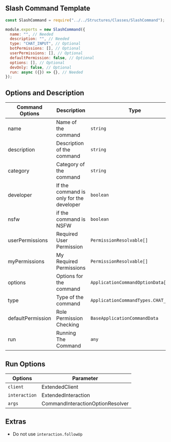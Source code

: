 ## Slash Command Template

```js
const SlashCommand = require("../../Structures/Classes/SlashCommand");

module.exports = new SlashCommand({
  name: "", // Needed
  description: "", // Needed
  type: "CHAT_INPUT", // Optional
  botPermissions: [], // Optional
  userPermissions: [], // Optional
  defaultPermission: false, // Optional
  options: [], // Optional
  devOnly: false, // Optional
  run: async ({}) => {}, // Needed
});
```

## Options and Description

| Command Options   | Description                              | Type                                 | Required |
| ----------------- | ---------------------------------------- | ------------------------------------ | -------- |
| name              | Name of the command                      | `string`                             | `Yes`    |
| description       | Description of the command               | `string`                             | `Yes`    |
| category          | Category of the command                  | `string`                             | `Yes`    |
| developer         | If the command is only for the developer | `boolean`                            | `No`     |
| nsfw              | if the command is NSFW                   | `boolean`                            | `No`     |
| userPermissions   | Required User Permission                 | `PermissionResolvable[]`             | `No`     |
| myPermissions     | My Required Permissions                  | `PermissionResolvable[]`             | `No`     |
| options           | Options for the command                  | `ApplicationCommandOptionData[]`     | `No`     |
| type              | Type of the command                      | `ApplicationCommandTypes.CHAT_INPUT` | `No`     |
| defaultPermission | Role Permission Checking                 | `BaseApplicationCommandData`         | `No`     |
| run               | Running The Command                      | `any`                                | `Yes`    |

## Run Options

| Options       | Parameter                        |
| ------------- | -------------------------------- |
| `client`      | ExtendedClient                   |
| `interaction` | ExtendedInteraction              |
| `args`        | CommandInteractionOptionResolver |

## Extras

- Do not use `interaction.followUp`
